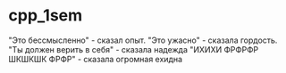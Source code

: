 # cpp_1sem
"Это бессмысленно" - сказал опыт. 
"Это ужасно" - сказала гордость. 
"Ты должен верить в себя" - сказала надежда 
"ИХИХИ ФРФРФР ШКШКШК ФРФР" - сказала огромная ехидна
